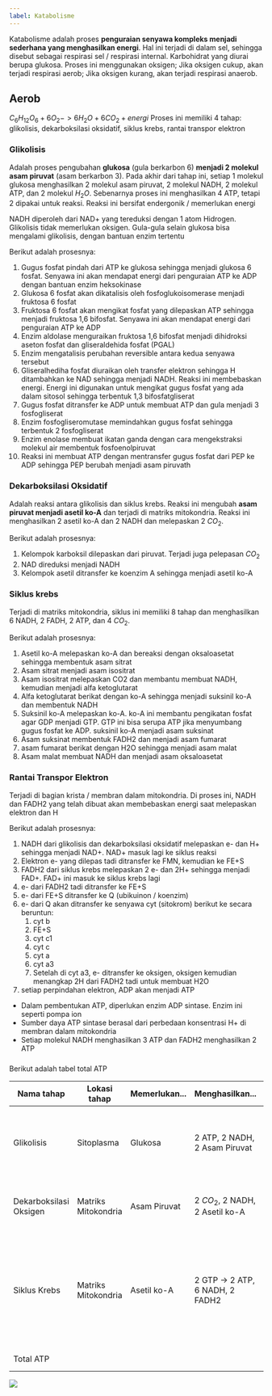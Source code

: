 ```yaml
---
label: Katabolisme
---
```


Katabolisme adalah proses **penguraian senyawa kompleks menjadi sederhana yang menghasilkan energi**. Hal ini terjadi di dalam sel, sehingga disebut sebagai respirasi sel / respirasi internal. Karbohidrat yang diurai berupa glukosa. Proses ini menggunakan oksigen; Jika oksigen cukup, akan terjadi respirasi aerob; Jika oksigen kurang, akan terjadi respirasi anaerob.

## Aerob
$C_6H_{12}O_6 + 6O_2 -> 6H_2O + 6CO_2 + energi$
Proses ini memiliki 4 tahap: glikolisis, dekarboksilasi oksidatif, siklus krebs, rantai transpor elektron

### Glikolisis
Adalah proses pengubahan **glukosa** (gula berkarbon 6) **menjadi 2 molekul asam piruvat** (asam berkarbon 3). Pada akhir dari tahap ini, setiap 1 molekul glukosa menghasilkan 2 molekul asam piruvat, 2 molekul NADH, 2 molekul ATP, dan 2 molekul $H_2O$. Sebenarnya proses ini menghasilkan 4 ATP, tetapi 2 dipakai untuk reaksi. Reaksi ini bersifat endergonik / memerlukan energi

NADH diperoleh dari NAD+ yang tereduksi dengan 1 atom Hidrogen. Glikolisis tidak memerlukan oksigen. Gula-gula selain glukosa bisa mengalami glikolisis, dengan bantuan enzim tertentu

Berikut adalah prosesnya:
1. Gugus fosfat pindah dari ATP ke glukosa sehingga menjadi glukosa 6 fosfat. Senyawa ini akan mendapat energi dari penguraian ATP ke ADP dengan bantuan enzim heksokinase
2. Glukosa 6 fosfat akan dikatalisis oleh fosfoglukoisomerase menjadi fruktosa 6 fosfat
3. Fruktosa 6 fosfat akan mengikat fosfat yang dilepaskan ATP sehingga menjadi fruktosa 1,6 bifosfat. Senyawa ini akan mendapat energi dari penguraian ATP ke ADP
4. Enzim aldolase menguraikan fruktosa 1,6 bifosfat menjadi dihidroksi aseton fosfat dan gliseraldehida fosfat (PGAL)
5. Enzim mengatalisis perubahan reversible antara kedua senyawa tersebut
6. Gliseralhediha fosfat diuraikan oleh transfer elektron sehingga H ditambahkan ke NAD sehingga menjadi NADH. Reaksi ini membebaskan energi. Energi ini digunakan untuk mengikat gugus fosfat yang ada dalam sitosol sehingga terbentuk 1,3 bifosfatgliserat
7. Gugus fosfat ditransfer ke ADP untuk membuat ATP dan gula menjadi 3 fosfogliserat
8. Enzim fosfogliseromutase memindahkan gugus fosfat sehingga terbentuk 2 fosfogliserat
9. Enzim enolase membuat ikatan ganda dengan cara mengekstraksi molekul air membentuk fosfoenolpiruvat
10. Reaksi ini membuat ATP dengan mentransfer gugus fosfat dari PEP ke ADP sehingga PEP berubah menjadi asam piruvath 

### Dekarboksilasi Oksidatif
Adalah reaksi antara glikolisis dan siklus krebs. Reaksi ini mengubah **asam piruvat menjadi asetil ko-A** dan terjadi di matriks mitokondria. Reaksi ini menghasilkan 2 asetil ko-A dan 2 NADH dan melepaskan 2 $CO_2$.

Berikut adalah prosesnya:
1. Kelompok karboksil dilepaskan dari piruvat. Terjadi juga pelepasan $CO_2$
2. NAD direduksi menjadi NADH
3. Kelompok asetil ditransfer ke koenzim A sehingga menjadi asetil ko-A
### Siklus krebs
Terjadi di matriks mitokondria, siklus ini memiliki 8 tahap dan menghasilkan 6 NADH, 2 FADH, 2 ATP, dan 4 $CO_2$.

Berikut adalah prosesnya:
1. Asetil ko-A melepaskan ko-A dan bereaksi dengan oksaloasetat sehingga membentuk asam sitrat
2. Asam sitrat menjadi asam isositrat
3. Asam isositrat melepaskan CO2 dan membantu membuat NADH, kemudian menjadi alfa ketoglutarat
4. Alfa ketoglutarat berikat dengan ko-A sehingga menjadi suksinil ko-A dan membentuk NADH
5. Suksinil ko-A melepaskan ko-A. ko-A ini membantu pengikatan fosfat agar GDP menjadi GTP. GTP ini bisa serupa ATP jika menyumbang gugus fosfat ke ADP. suksinil ko-A menjadi asam suksinat
6. Asam suksinat membentuk FADH2 dan menjadi asam fumarat
7. asam fumarat berikat dengan H2O sehingga menjadi asam malat
8. Asam malat membuat NADH dan menjadi asam oksaloasetat

### Rantai Transpor Elektron
Terjadi di bagian krista / membran dalam mitokondria. Di proses ini, NADH dan FADH2 yang telah dibuat akan membebaskan energi saat melepaskan elektron dan H

Berikut adalah prosesnya:
1. NADH dari glikolisis dan dekarboksilasi oksidatif melepaskan e- dan H+ sehingga menjadi NAD+. NAD+ masuk lagi ke siklus reaksi
2. Elektron e- yang dilepas tadi ditransfer ke FMN, kemudian ke FE+S
3. FADH2 dari siklus krebs melepaskan 2 e- dan 2H+ sehingga menjadi FAD+. FAD+ ini masuk ke siklus krebs lagi
4. e- dari FADH2 tadi ditransfer ke FE+S
5. e- dari FE+S ditransfer ke Q (ubikuinon / koenzim)
6. e- dari Q akan ditransfer ke senyawa cyt (sitokrom) berikut ke secara beruntun:
	1. cyt b
	2. FE+S
	3. cyt c1
	4. cyt c
	5. cyt a
	6. cyt a3
	7. Setelah di cyt a3, e- ditransfer ke oksigen, oksigen kemudian menangkap 2H dari FADH2 tadi untuk membuat H2O
7. setiap perpindahan elektron, ADP akan menjadi ATP

- Dalam pembentukan ATP, diperlukan enzim ADP sintase. Enzim ini seperti pompa ion
- Sumber daya ATP sintase berasal dari perbedaan konsentrasi H+ di membran dalam mitokondria
- Setiap molekul NADH menghasilkan 3 ATP dan FADH2 menghasilkan 2 ATP
###
Berikut adalah tabel total ATP

| Nama tahap | Lokasi tahap | Memerlukan... | Menghasilkan... | Total ATP |
| --- | --- | --- | --- | ---|
| Glikolisis | Sitoplasma | Glukosa | 2 ATP, 2 NADH, 2 Asam Piruvat | 2 ATP + 2 NADH (2 * 3) = 2 + 6 = 8 ATP |
|Dekarboksilasi Oksigen | Matriks Mitokondria | Asam Piruvat | 2 $CO_2$, 2 NADH, 2 Asetil ko-A | 2 NADH (2 * 3) = 6 ATP |
| Siklus Krebs | Matriks Mitokondria | Asetil ko-A | 2 GTP $\rightarrow$ 2 ATP, 6 NADH, 2 FADH2 | 2 ATP + 6 NADH (6 \* 3) + 2 FADH2 (2 \* 2) = 2 + 18 + 4 = 24 ATP |
| Total ATP | | | | 38 ATP |

<img src="../resources/krebs.png">